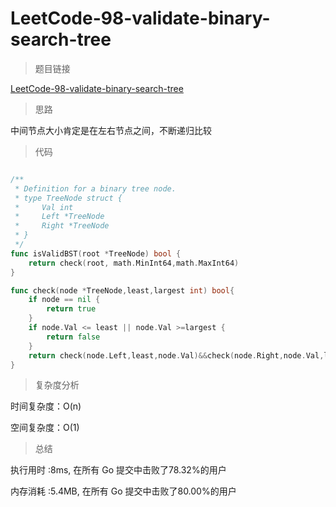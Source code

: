 # LeetCode-98-validate-binary-search-tree

>题目链接

[LeetCode-98-validate-binary-search-tree](https://leetcode-cn.com/problems/validate-binary-search-tree/)

>思路

中间节点大小肯定是在左右节点之间，不断递归比较

>代码

```go

/**
 * Definition for a binary tree node.
 * type TreeNode struct {
 *     Val int
 *     Left *TreeNode
 *     Right *TreeNode
 * }
 */
func isValidBST(root *TreeNode) bool {
    return check(root, math.MinInt64,math.MaxInt64)
}

func check(node *TreeNode,least,largest int) bool{
    if node == nil {
        return true
    }
    if node.Val <= least || node.Val >=largest {
        return false
    }
    return check(node.Left,least,node.Val)&&check(node.Right,node.Val,largest)
}

```

>复杂度分析

时间复杂度：O(n)

空间复杂度：O(1)

>总结

执行用时 :8ms, 在所有 Go 提交中击败了78.32%的用户

内存消耗 :5.4MB, 在所有 Go 提交中击败了80.00%的用户
